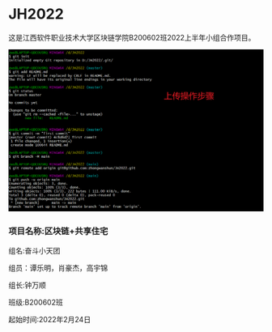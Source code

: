 # 																																	JH2022

这是江西软件职业技术大学区块链学院B200602班2022上半年小组合作项目。

![image-20220224114207891](README.assets/image-20220224114207891.png)

### 项目名称:区块链+共享住宅

组名:奋斗小天团

组员：谭乐明，肖豪杰，高宇锦

组长:钟万顺

班级:B200602班

起始时间:2022年2月24日
